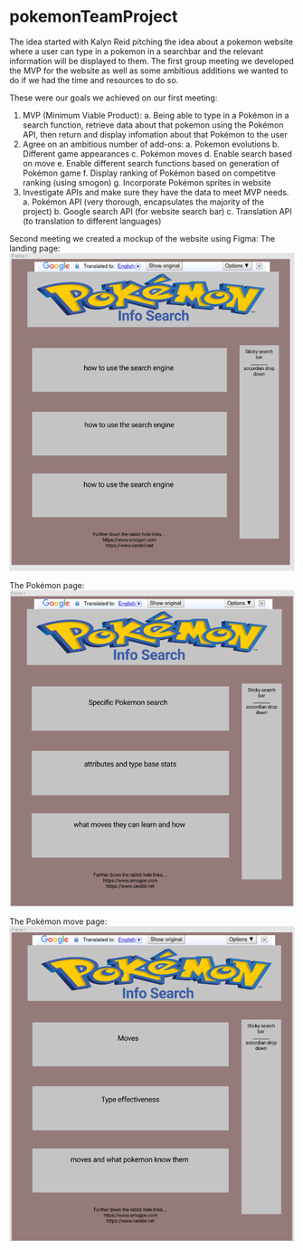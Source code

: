 # pokemonTeamProject
The idea started with Kalyn Reid pitching the idea about a pokemon website where a user can type in a pokemon in a searchbar and the relevant information will be displayed to them.
The first group meeting we developed the MVP for the website as well as some ambitious additions we wanted to do if we had the time and resources to do so.

These were our goals we achieved on our first meeting:
  1. MVP (Minimum Viable Product):
    a. Being able to type in a Pokémon in a search function, retrieve data about that pokemon using the Pokémon API, then return and display infomation about that Pokémon to the          user
  2. Agree on an ambitious number of add-ons:
    a. Pokemon evolutions
    b. Different game appearances
    c. Pokémon moves
    d. Enable search based on move
    e. Enable different search functions based on generation of Pokémon game
    f. Display ranking of Pokémon based on competitve ranking (using smogon)
    g. Incorporate Pokémon sprites in website
  3. Investigate APIs and make sure they have the data to meet MVP needs.
    a. Pokémon API (very thorough, encapsulates the majority of the project)
    b. Google search API (for website search bar)
    c. Translation API (to translation to different languages)
    
Second meeting we created a mockup of the website using Figma:
  The landing page:
    ![the first website](./developmentProcess/landingPage.PNG)
  
  The Pokémon page:
    ![the second website](./developmentProcess/pokemonPage.PNG)
  
  The Pokémon move page:
    ![the third website](./developmentProcess/movePage.PNG)
    

